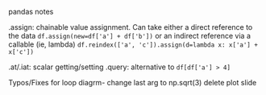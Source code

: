 pandas notes

.assign: chainable value assignment. 
    Can take either a direct reference to the data 
        `df.assign(new=df['a'] + df['b'])`
    or an indirect reference via a callable (ie, lambda)
        `df.reindex(['a', 'c']).assign(d=lambda x: x['a'] + x['c'])`
    
.at/.iat: scalar getting/setting
.query: alternative to `df[df['a'] > 4]`

Typos/Fixes
for loop diagrm- change last arg to np.sqrt(3)
delete plot slide

